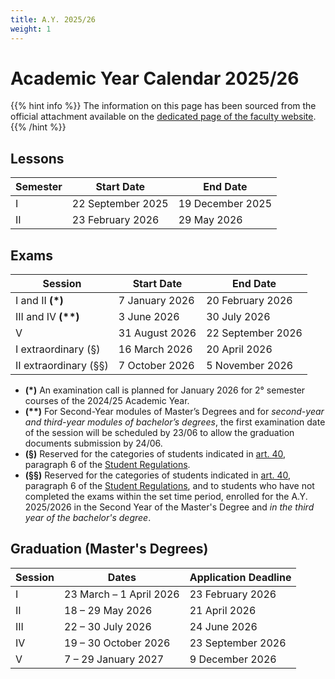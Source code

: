 ```yaml
---
title: A.Y. 2025/26
weight: 1
---
```


# Academic Year Calendar 2025/26

{{% hint info %}}
<i class="fa-solid fa-circle-info" style="color: #74C0FC;"></i> The information on this page has been sourced from the official attachment available on the [dedicated page of the faculty website](https://i3s.web.uniroma1.it/en/programme-calendar).
{{% /hint %}}

## Lessons

| Semester | Start Date        | End Date         |
|----------|-------------------|------------------|
| I        | 22 September 2025 | 19 December 2025 |
| II       | 23 February 2026  | 29 May 2026      |

## Exams

| Session                | Start Date       | End Date          |
|------------------------|------------------|-------------------|
| I and II <b>(*)</b>    | 7 January 2026   | 20 February 2026  |
| III and IV <b>(**)</b> | 3 June 2026      | 30 July 2026      |
| V                      | 31 August 2026   | 22 September 2026 |
| I extraordinary (§)    | 16 March 2026    | 20 April 2026     |
| II extraordinary (§§)  | 7 October 2026   | 5 November 2026   |

- **(*)** An examination call is planned for January 2026 for 2° semester courses of the 2024/25 Academic Year.
- **(\*\*)** For Second-Year modules of Master’s Degrees and for _second-year and third-year modules of bachelor’s degrees_, the first examination date of the session will be scheduled by 23/06 to allow the graduation documents submission by 24/06.
- **(§)** Reserved for the categories of students indicated in [art. 40](https://www.uniroma1.it/en/content/exams), paragraph 6 of the [Student Regulations](https://www.uniroma1.it/en/pagina/student-regulations).
- **(§§)** Reserved for the categories of students indicated in [art. 40](https://www.uniroma1.it/en/content/exams), paragraph 6 of the [Student Regulations](https://www.uniroma1.it/en/pagina/student-regulations), and to students who have not completed the exams within the set time period, enrolled for the A.Y. 2025/2026 in the Second Year of the Master's Degree and _in the third year of the bachelor's degree_.

## Graduation (Master's Degrees)

| Session | Dates                   | Application Deadline |
|---------|-------------------------|----------------------|
| I       | 23 March – 1 April 2026 | 23 February 2026     |
| II      | 18 – 29 May 2026        | 21 April 2026        |
| III     | 22 – 30 July 2026       | 24 June 2026         |
| IV      | 19 – 30 October 2026    | 23 September 2026    |
| V       | 7 – 29 January 2027     | 9 December 2026      |
